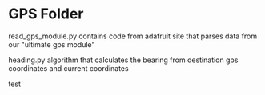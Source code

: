 ﻿# GPS Folder

read_gps_module.py
	contains code from adafruit site that parses data from our "ultimate gps module"

heading.py
	algorithm that calculates the bearing from destination gps coordinates and current coordinates

test
